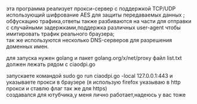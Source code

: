 эта программа реализует прокси-сервер с поддержкой TCP/UDP использующий шифрование AES для защиты передаваемых данных ; </br>
обфускацию трафика,ответы также разбиваются на части для отправки с случайными задержками,поддержка различных user-agent чтобы имитировать трафик реального браузера;</br>
так же используются несколько DNS-серверов для разрешения доменных имен. </br>

для запуска нужен golang и пакет golang.org/x/net/proxy
файл list.txt должен лежать рядом с ciaodpi.go

запускаете командой sudo go run ciaodpi.go -local 127.0.0.1:443 и указываете прокси в браузере (я использую firefox указываю в http прокси и ставлю флаг так же для https) </br>
создавался для ютубчика,у меня лично работает,надеюсь у вас тоже
